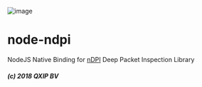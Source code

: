 ![image](https://user-images.githubusercontent.com/1423657/36633764-503e637e-199b-11e8-8784-117a04167ce6.png)

# node-ndpi

NodeJS Native Binding for [nDPI](https://github.com/ntop/ndpi) Deep Packet Inspection Library

##### (c) 2018 QXIP BV


